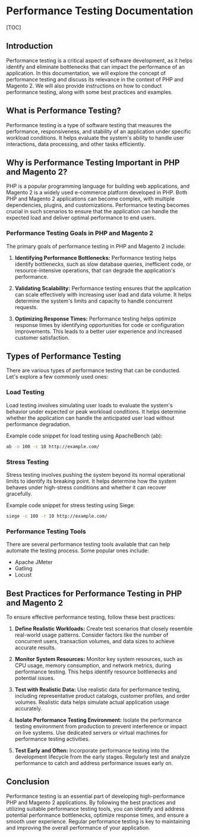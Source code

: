 # Performance Testing Documentation

[TOC]

## Introduction

Performance testing is a critical aspect of software development, as it helps identify and eliminate bottlenecks that
can impact the performance of an application. In this documentation, we will explore the concept of performance testing
and discuss its relevance in the context of PHP and Magento 2. We will also provide instructions on how to conduct
performance testing, along with some best practices and examples.

## What is Performance Testing?

Performance testing is a type of software testing that measures the performance, responsiveness, and stability of an
application under specific workload conditions. It helps evaluate the system's ability to handle user interactions, data
processing, and other tasks efficiently.

## Why is Performance Testing Important in PHP and Magento 2?

PHP is a popular programming language for building web applications, and Magento 2 is a widely used e-commerce platform
developed in PHP. Both PHP and Magento 2 applications can become complex, with multiple dependencies, plugins, and
customizations. Performance testing becomes crucial in such scenarios to ensure that the application can handle the
expected load and deliver optimal performance to end users.

### Performance Testing Goals in PHP and Magento 2

The primary goals of performance testing in PHP and Magento 2 include:

1. **Identifying Performance Bottlenecks:** Performance testing helps identify bottlenecks, such as slow database
   queries, inefficient code, or resource-intensive operations, that can degrade the application's performance.

2. **Validating Scalability:** Performance testing ensures that the application can scale effectively with increasing
   user load and data volume. It helps determine the system's limits and capacity to handle concurrent requests.

3. **Optimizing Response Times:** Performance testing helps optimize response times by identifying opportunities for
   code or configuration improvements. This leads to a better user experience and increased customer satisfaction.

## Types of Performance Testing

There are various types of performance testing that can be conducted. Let's explore a few commonly used ones:

### Load Testing

Load testing involves simulating user loads to evaluate the system's behavior under expected or peak workload
conditions. It helps determine whether the application can handle the anticipated user load without performance
degradation.

Example code snippet for load testing using ApacheBench (ab):

```bash
ab -n 100 -c 10 http://example.com/
```

### Stress Testing

Stress testing involves pushing the system beyond its normal operational limits to identify its breaking point. It helps
determine how the system behaves under high-stress conditions and whether it can recover gracefully.

Example code snippet for stress testing using Siege:

```bash
siege -c 100 -r 10 http://example.com/
```

### Performance Testing Tools

There are several performance testing tools available that can help automate the testing process. Some popular ones
include:

- Apache JMeter
- Gatling
- Locust

## Best Practices for Performance Testing in PHP and Magento 2

To ensure effective performance testing, follow these best practices:

1. **Define Realistic Workloads:** Create test scenarios that closely resemble real-world usage patterns. Consider
   factors like the number of concurrent users, transaction volumes, and data sizes to achieve accurate results.

2. **Monitor System Resources:** Monitor key system resources, such as CPU usage, memory consumption, and network
   metrics, during performance testing. This helps identify resource bottlenecks and potential issues.

3. **Test with Realistic Data:** Use realistic data for performance testing, including representative product catalogs,
   customer profiles, and order volumes. Realistic data helps simulate actual application usage accurately.

4. **Isolate Performance Testing Environment:** Isolate the performance testing environment from production to prevent
   interference or impact on live systems. Use dedicated servers or virtual machines for performance testing activities.

5. **Test Early and Often:** Incorporate performance testing into the development lifecycle from the early stages.
   Regularly test and analyze performance to catch and address performance issues early on.

## Conclusion

Performance testing is an essential part of developing high-performance PHP and Magento 2 applications. By following the
best practices and utilizing suitable performance testing tools, you can identify and address potential performance
bottlenecks, optimize response times, and ensure a smooth user experience. Regular performance testing is key to
maintaining and improving the overall performance of your application.
